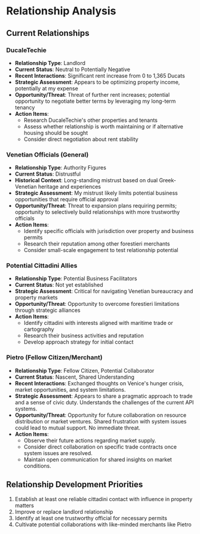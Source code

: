# Relationship Analysis

## Current Relationships

### DucaleTechie
- **Relationship Type**: Landlord
- **Current Status**: Neutral to Potentially Negative
- **Recent Interactions**: Significant rent increase from 0 to 1,365 Ducats
- **Strategic Assessment**: Appears to be optimizing property income, potentially at my expense
- **Opportunity/Threat**: Threat of further rent increases; potential opportunity to negotiate better terms by leveraging my long-term tenancy
- **Action Items**: 
  - Research DucaleTechie's other properties and tenants
  - Assess whether relationship is worth maintaining or if alternative housing should be sought
  - Consider direct negotiation about rent stability

### Venetian Officials (General)
- **Relationship Type**: Authority Figures
- **Current Status**: Distrustful
- **Historical Context**: Long-standing mistrust based on dual Greek-Venetian heritage and experiences
- **Strategic Assessment**: My mistrust likely limits potential business opportunities that require official approval
- **Opportunity/Threat**: Threat to expansion plans requiring permits; opportunity to selectively build relationships with more trustworthy officials
- **Action Items**:
  - Identify specific officials with jurisdiction over property and business permits
  - Research their reputation among other forestieri merchants
  - Consider small-scale engagement to test relationship potential

### Potential Cittadini Allies
- **Relationship Type**: Potential Business Facilitators
- **Current Status**: Not yet established
- **Strategic Assessment**: Critical for navigating Venetian bureaucracy and property markets
- **Opportunity/Threat**: Opportunity to overcome forestieri limitations through strategic alliances
- **Action Items**:
  - Identify cittadini with interests aligned with maritime trade or cartography
  - Research their business activities and reputation
  - Develop approach strategy for initial contact

### Pietro (Fellow Citizen/Merchant)
- **Relationship Type**: Fellow Citizen, Potential Collaborator
- **Current Status**: Nascent, Shared Understanding
- **Recent Interactions**: Exchanged thoughts on Venice's hunger crisis, market opportunities, and system limitations.
- **Strategic Assessment**: Appears to share a pragmatic approach to trade and a sense of civic duty. Understands the challenges of the current API systems.
- **Opportunity/Threat**: Opportunity for future collaboration on resource distribution or market ventures. Shared frustration with system issues could lead to mutual support. No immediate threat.
- **Action Items**:
  - Observe their future actions regarding market supply.
  - Consider direct collaboration on specific trade contracts once system issues are resolved.
  - Maintain open communication for shared insights on market conditions.

## Relationship Development Priorities
1. Establish at least one reliable cittadini contact with influence in property matters
2. Improve or replace landlord relationship
3. Identify at least one trustworthy official for necessary permits
4. Cultivate potential collaborations with like-minded merchants like Pietro
